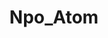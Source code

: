 ---
title: Npo_Atom
src: https://atom-npo.ru/

name: Сайт компании НПО-Атом
desc: Создан дизайн с нуля, адаптивно сверстан и посажен на хостинг.
img_url: /assets/images/src/Portfolio/Npo_atom.jpg
---